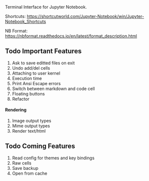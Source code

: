 Terminal Interface for Jupyter Notebook.

Shortcuts: https://shortcutworld.com/Jupyter-Notebook/win/Jupyter-Notebook_Shortcuts

NB Format: https://nbformat.readthedocs.io/en/latest/format_description.html

## Todo Important Features
1. Ask to save editted files on exit
1. Undo add/del cells
1. Attaching to user kernel
1. Execution time
1. Print Ansi Escape errors
1. Switch between markdown and code cell
1. Floating buttons
1. Refactor

#### Rendering
1. Image output types
1. Mime output types
1. Render text/html


## Todo Coming Features
1. Read config for themes and key bindings
1. Raw cells
1. Save backup
1. Open from cache
